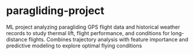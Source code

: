 # paragliding-project
ML project analyzing paragliding GPS flight data and historical weather records to study thermal lift, flight performance, and conditions for long-distance flights. Combines trajectory analysis with feature importance and predictive modeling to explore optimal flying conditions
